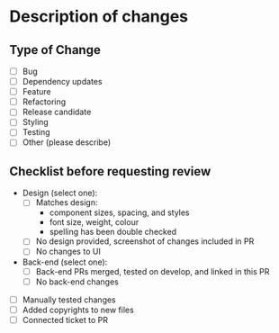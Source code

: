 # Description of changes

<!-- Please add a brief description of the changes here: What is the new functionality, how did you accomplish this?-->

## Type of Change

- [ ] Bug
- [ ] Dependency updates
- [ ] Feature
- [ ] Refactoring
- [ ] Release candidate
- [ ] Styling
- [ ] Testing
- [ ] Other (please describe)

## Checklist before requesting review

- Design (select one):
  - [ ] Matches design:
    - component sizes, spacing, and styles
    - font size, weight, colour
    - spelling has been double checked
  - [ ] No design provided, screenshot of changes included in PR
  - [ ] No changes to UI
- Back-end (select one):
  - [ ] Back-end PRs merged, tested on develop, and linked in this PR
  - [ ] No back-end changes
- [ ] Manually tested changes
- [ ] Added copyrights to new files
- [ ] Connected ticket to PR
